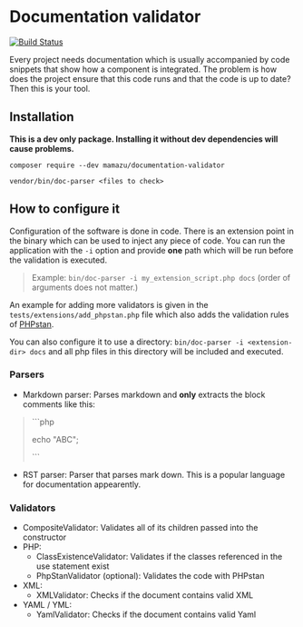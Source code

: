 # Documentation validator
[![Build Status](https://travis-ci.org/mamazu/documentation-parser.svg?branch=master)](https://travis-ci.org/mamazu/documentation-parser)

Every project needs documentation which is usually accompanied by code snippets that show how a component is integrated. The problem is how does the project ensure that this code runs and that the code is up to date? Then this is your tool.

## Installation
**This is a dev only package. Installing it without dev dependencies will cause problems.**

`composer require --dev mamazu/documentation-validator`

`vendor/bin/doc-parser <files to check>`

## How to configure it
Configuration of the software is done in code. There is an extension point in the binary which can be used to inject any piece of code. You can run the application with the `-i` option and provide **one** path which will be run before the validation is executed.
>Example: `bin/doc-parser -i my_extension_script.php docs` (order of arguments does not matter.)

An example for adding more validators is given in the `tests/extensions/add_phpstan.php` file which also adds the validation rules of [PHPstan](https://github.com/phpstan/phpstan).

You can also configure it to use a directory: `bin/doc-parser -i <extension-dir> docs` and all php files in this directory will be included and executed.

### Parsers
* Markdown parser: Parses markdown and **only** extracts the block comments like this:
> \```php
>
>echo "ABC";
>
>\```
* RST parser: Parser that parses mark down. This is a popular language for documentation appearently.

### Validators
* CompositeValidator: Validates all of its children passed into the constructor
* PHP:
    * ClassExistenceValidator: Validates if the classes referenced in the use statement exist
    * PhpStanValidator (optional): Validates the code with PHPstan
* XML:
    * XMLValidator: Checks if the document contains valid XML
* YAML / YML:
    * YamlValidator: Checks if the document contains valid Yaml
